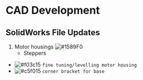 # CAD Development

## SolidWorks File Updates

1. Motor housings ![#1589F0](https://placehold.co/15x15/1589F0/1589F0.png)
    -  Steppers

- ![#f03c15](https://placehold.co/15x15/f03c15/f03c15.png) `fine tuning/levelling motor housing`
- ![#c5f015](https://placehold.co/15x15/c5f015/c5f015.png) `corner bracket for base`

